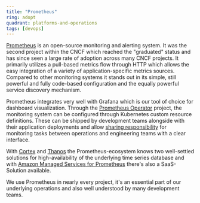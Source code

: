 ```yaml
---
title: "Prometheus"
ring: adopt
quadrant: platforms-and-operations
tags: [devops]
---
```


[Prometheus](https://prometheus.io) is an open-source monitoring and alerting system.
It was the second project within the CNCF which reached the "graduated" status and has since seen a large rate of adoption across many CNCF projects.
It primarily utilizes a pull-based metrics flow through HTTP which allows the easy integration of a variety of application-specific metrics sources.
Compared to other monitoring systems it stands out in its simple, still powerful and fully code-based configuration and the equally powerful service discovery mechanism.

Prometheus integrates very well with Grafana which is our tool of choice for dashboard visualization.
Through the [Prometheus Operator](https://github.com/prometheus-operator/prometheus-operator) project, the monitoring system can be configured through Kubernetes custom resource definitions.
These can be shipped by development teams alongside with their application deployments and allow [sharing responsibility](https://www.DCX.com/techradar/methods-and-patterns/shared-responsibility.html) for monitoring tasks between operations and engineering teams with a clear interface.

With [Cortex](https://cortexmetrics.io/) and [Thanos](https://thanos.io/) the Prometheus-ecosystem knows two well-settled solutions for high-availability of the underlying time series database and with [Amazon Managed Services for Prometheus](https://aws.amazon.com/en/prometheus/) there's also a SaaS-Solution available.

We use Prometheus in nearly every project, it's an essential part of our underlying operations and also well understood by many development teams.
